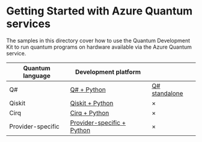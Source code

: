 # Getting Started with Azure Quantum services

The samples in this directory cover how to use the Quantum Development Kit to run quantum programs on hardware available via the Azure Quantum service.

| Quantum language | Development platform | |
|---|---|---|
| Q# | [Q# + Python](./qsharp-python/README.md) | [Q# standalone](./qsharp-standalone/README.md) |
| Qiskit | [Qiskit + Python](./qiskit/README.md) | × |
| Cirq | [Cirq + Python](./cirq/README.md) | × |
| Provider-specific | [Provider-specific + Python](./provider-specific/README.md) | × |
